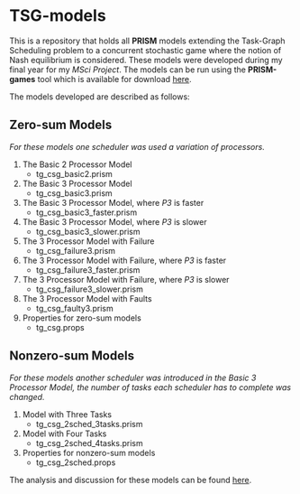 # TSG-models
This is a repository that holds all **PRISM** models extending the Task-Graph Scheduling problem to a concurrent stochastic game where the notion of Nash equilibrium is considered. These models were developed during my final year for my *MSci Project*. The models can be run using the **PRISM-games** tool which is available for download [here](http://www.prismmodelchecker.org/games/).

The models developed are described as follows:

## Zero-sum Models
*For these models one scheduler was used a variation of processors.*
1. The Basic 2 Processor Model
   * tg_csg_basic2.prism
1. The Basic 3 Processor Model
   * tg_csg_basic3.prism
1. The Basic 3 Processor Model, where *P3* is faster 
   * tg_csg_basic3_faster.prism
1. The Basic 3 Processor Model, where *P3* is slower
   * tg_csg_basic3_slower.prism
1. The 3 Processor Model with Failure
   * tg_csg_failure3.prism
1. The 3 Processor Model with Failure, where *P3* is faster
   * tg_csg_failure3_faster.prism
1. The 3 Processor Model with Failure, where *P3* is slower
   * tg_csg_failure3_slower.prism
1. The 3 Processor Model with Faults
   * tg_csg_faulty3.prism
1. Properties for zero-sum models
   * tg_csg.props

## Nonzero-sum Models
*For these models another scheduler was introduced in the Basic 3 Processor Model, the number of tasks each scheduler has to complete was changed.*
1. Model with Three Tasks
   * tg_csg_2sched_3tasks.prism
1. Model with Four Tasks
   * tg_csg_2sched_4tasks.prism
1. Properties for nonzero-sum models
   * tg_csg_2sched.props
 
The analysis and discussion for these models can be found [here](https://drive.google.com/file/d/1g5SNW8YZ8XpXGBG_OfVjx-vo7ISgpxHb/view?usp=sharing).
